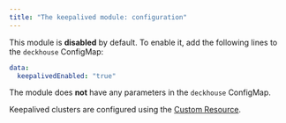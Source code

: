 ```yaml
---
title: "The keepalived module: configuration"
---
```


This module is **disabled** by default. To enable it, add the following lines to the `deckhouse` ConfigMap:

```yaml
data:
  keepalivedEnabled: "true"
```

The module does **not** have any parameters in the `deckhouse` ConfigMap.

Keepalived clusters are configured using the [Custom Resource](cr.html).
